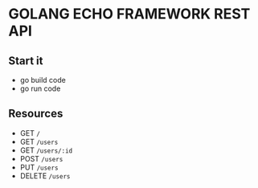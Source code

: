# GOLANG ECHO FRAMEWORK REST API

## Start it
- go build code
- go run code

## Resources
- GET ```/```
- GET ```/users```
- GET ```/users/:id```
- POST ```/users```
- PUT ```/users```
- DELETE ```/users```

